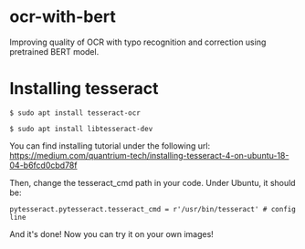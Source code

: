 # ocr-with-bert
Improving quality of OCR with typo recognition and correction using pretrained BERT model.

# Installing tesseract

`$ sudo apt install tesseract-ocr`

`$ sudo apt install libtesseract-dev`

You can find installing tutorial under the following url: https://medium.com/quantrium-tech/installing-tesseract-4-on-ubuntu-18-04-b6fcd0cbd78f

Then, change the tesseract_cmd path in your code. Under Ubuntu, it should be:

`pytesseract.pytesseract.tesseract_cmd = r'/usr/bin/tesseract' # config line`

And it's done! Now you can try it on your own images!
